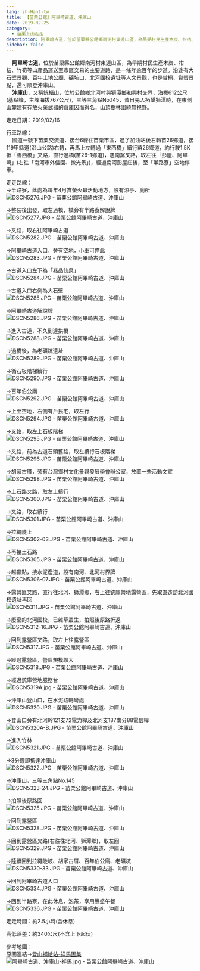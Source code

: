 ```yaml
---
lang: zh-Hant-tw
title: 【苗栗公館】阿畢崎古道、沖庫山
date: 2019-02-25
category: 
  - 苗栗上山走走
description: 阿畢崎古道，位於苗栗縣公館鄉南河村東邊山區，為早期村民生產木炭、柑桔、竹筍等山產品運送至市區交易的主要道路，是一條年逾百年的步道。沿途有大石壁景觀、百年土地公廟、礦坑口、北河國校遺址等人文景觀，也是賞桐、賞螢景點，還可順登沖庫山。 沖庫山，又稱銃櫃山，位於公館鄉北河村與獅潭鄉和興村交界，海拔612公尺(基點峰，主峰海拔767公尺)，三等三角點No.145，昔日先人拓墾獅潭時，在東側山麓建有存放火藥武器的倉庫因而得名，山頂樹林圍繞無視野。
sidebar: false
---
```


    **阿畢崎古道**，位於苗栗縣公館鄉南河村東邊山區，為早期村民生產木炭、柑桔、竹筍等山產品運送至市區交易的主要道路，是一條年逾百年的步道。沿途有大石壁景觀、百年土地公廟、礦坑口、北河國校遺址等人文景觀，也是賞桐、賞螢景點，還可順登沖庫山。  
    **沖庫山**，又稱銃櫃山，位於公館鄉北河村與獅潭鄉和興村交界，海拔612公尺(基點峰，主峰海拔767公尺)，三等三角點No.145，昔日先人拓墾獅潭時，在東側山麓建有存放火藥武器的倉庫因而得名，山頂樹林圍繞無視野。

走走日期：2019/02/16

行車路線：  
    國道一號下苗栗交流道，接台6線往苗栗市區，過了加油站後右轉苗26鄉道，接119甲縣道(沿山公路)右轉，再馬上左轉過「東西橋」續行苗26鄉道，約行駛1.5K抵「善西橋」叉路，直行過橋(苗26-1鄉道)，遇南窩叉路，取左往「彭屋、阿畢崎」(右往「南河市外佳園、微光景」)，經過南河彭屋庄後，至「半路寮」空地停車。

走走路線：  
→半路寮，此處為每年4月賞螢火蟲活動地方，設有涼亭、廁所  
![DSCN5276.JPG - 苗栗公館阿畢崎古道、沖庫山](image/1206187402_l.jpg)

→整裝後出發，取左過橋，橋旁有半路寮解說牌  
![DSCN5277.JPG - 苗栗公館阿畢崎古道、沖庫山](image/1206187770_l.jpg)

→叉路，取右往阿畢崎古道  
![DSCN5282.JPG - 苗栗公館阿畢崎古道、沖庫山](image/1206187869_l.jpg)

→阿畢崎古道入口，旁有空地，小車可停此  
![DSCN5283.JPG - 苗栗公館阿畢崎古道、沖庫山](image/1206187870_l.jpg)

→古道入口左下為「兆晶仙泉」  
![DSCN5284.JPG - 苗栗公館阿畢崎古道、沖庫山](image/1206187673_l.jpg)

→古道入口右側為大石壁  
![DSCN5285.JPG - 苗栗公館阿畢崎古道、沖庫山](image/1206186634_l.jpg)

→阿畢崎古道解說牌  
![DSCN5286.JPG - 苗栗公館阿畢崎古道、沖庫山](image/1206187871_l.jpg)

→進入古道，不久到達拱橋  
![DSCN5288.JPG - 苗栗公館阿畢崎古道、沖庫山](image/1206186728_l.jpg)

→過橋後，為老礦坑遺址  
![DSCN5289.JPG - 苗栗公館阿畢崎古道、沖庫山](image/1206186827_l.jpg)

→循石板階梯續行  
![DSCN5290.JPG - 苗栗公館阿畢崎古道、沖庫山](image/1206187772_l.jpg)

→百年伯公廟  
![DSCN5292.JPG - 苗栗公館阿畢崎古道、沖庫山](image/1206187586_l.jpg)

→上至空地，右側有戶民宅，取左行  
![DSCN5294.JPG - 苗栗公館阿畢崎古道、沖庫山](image/1206186636_l.jpg)

→叉路，取左上石板階梯  
![DSCN5295.JPG - 苗栗公館阿畢崎古道、沖庫山](image/1206186637_l.jpg)

→叉路，前為古道石頭舊路，取左續行石板階梯  
![DSCN5296.JPG - 苗栗公館阿畢崎古道、沖庫山](image/1206187872_l.jpg)

→胡家古厝，旁有台灣鄉村文化景觀發展學會辦公室，放置一些活動文宣  
![DSCN5298.JPG - 苗栗公館阿畢崎古道、沖庫山](image/1206187185_l.jpg)

→土石路叉路，取左上續行  
![DSCN5300.JPG - 苗栗公館阿畢崎古道、沖庫山](image/1206187012_l.jpg)

→叉路，取右續行  
![DSCN5301.JPG - 苗栗公館阿畢崎古道、沖庫山](image/1206186829_l.jpg)

→拉繩陡上  
![DSCN5302-03.JPG - 苗栗公館阿畢崎古道、沖庫山](image/1206186830_l.jpg)

→再接土石路  
![DSCN5305.JPG - 苗栗公館阿畢崎古道、沖庫山](image/1206186730_l.jpg)

→越嶺點，接水泥產道，設有南河、北河村界牌  
![DSCN5306-07.JPG - 苗栗公館阿畢崎古道、沖庫山](image/1206186924_l.jpg)

→露營區叉路，直行往北河、獅潭鄉，右上往銃庫營地露營區，先取直造訪北河國校遺址再回  
![DSCN5311.JPG - 苗栗公館阿畢崎古道、沖庫山](image/1206186925_l.jpg)

→廢棄的北河國校，已雜草叢生，拍照後原路折返  
![DSCN5312-16.JPG - 苗栗公館阿畢崎古道、沖庫山](image/1206187778_l.jpg)

→回到露營區叉路，取左上往露營區  
![DSCN5317.JPG - 苗栗公館阿畢崎古道、沖庫山](image/1206187404_l.jpg)

→經過露營區，營區規模頗大  
![DSCN5318.JPG - 苗栗公館阿畢崎古道、沖庫山](image/1206187779_l.jpg)

→經過銃庫營地服務台  
![DSCN5319A.jpg - 苗栗公館阿畢崎古道、沖庫山](image/1206187013_l.jpg)

→沖庫山登山口，在水泥路轉彎處  
![DSCN5320.JPG - 苗栗公館阿畢崎古道、沖庫山](image/1206186833_l.jpg)

→登山口旁有北河幹121支72電力桿及北河支187南分88電信桿  
![DSCN5320A-B.JPG - 苗栗公館阿畢崎古道、沖庫山](image/1206186926_l.jpg)

→進入竹林  
![DSCN5321.JPG - 苗栗公館阿畢崎古道、沖庫山](image/1206186644_l.jpg)

→3分鐘即抵達沖庫山  
![DSCN5322.JPG - 苗栗公館阿畢崎古道、沖庫山](image/1206187016_l.jpg)

→沖庫山，三等三角點No.145  
![DSCN5323-24.JPG - 苗栗公館阿畢崎古道、沖庫山](image/1206187878_l.jpg)

→拍照後原路回  
![DSCN5325.JPG - 苗栗公館阿畢崎古道、沖庫山](image/1206187879_l.jpg)

→回到露營區  
![DSCN5328.JPG - 苗栗公館阿畢崎古道、沖庫山](image/1206187883_l.jpg)

→回到露營區叉路(右往往北河、獅潭鄉)，取左回  
![DSCN5329.JPG - 苗栗公館阿畢崎古道、沖庫山](image/1206186734_l.jpg)

→陸續回到拉繩陡坡、胡家古厝、百年伯公廟、老礦坑  
![DSCN5330-33.JPG - 苗栗公館阿畢崎古道、沖庫山](image/1206186835_l.jpg)

→回到阿畢崎古道入口  
![DSCN5334.JPG - 苗栗公館阿畢崎古道、沖庫山](image/1206186930_l.jpg)

→回到半路寮，在此休息、泡茶，享用豐盛午餐  
![DSCN5336.JPG - 苗栗公館阿畢崎古道、沖庫山](image/1206187788_l.jpg)

走走時間：約2.5小時(含休息)

高低落差：約340公尺(不含上下起伏)

參考地圖：  
原圖連結→[登山補給站-祥馬圖集](https://www.keepon.com.tw/(X(1)S(03obwbpedh3n5wcse2k5j2sx))/thread-388b2712-b129-e711-80c8-901b0e54a4e6.html)  
![阿畢崎古道、沖庫山-祥馬.jpg - 苗栗公館阿畢崎古道、沖庫山](image/1206186842_l.jpg)
